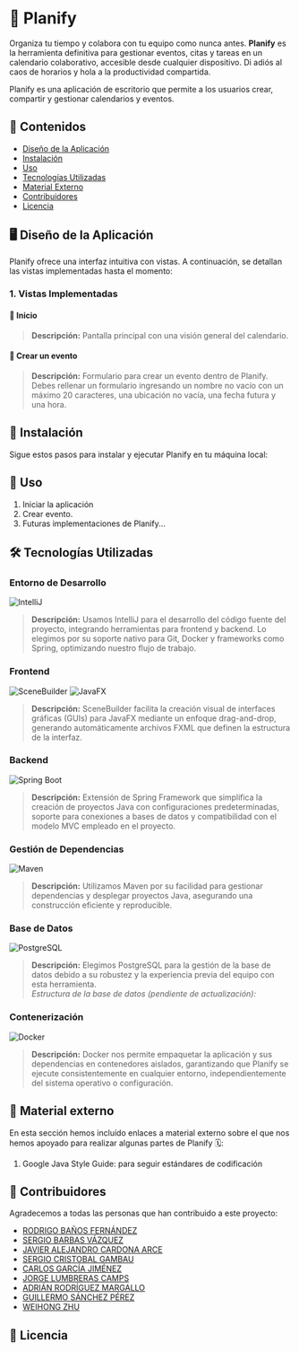 # :calendar: Planify

Organiza tu tiempo y colabora con tu equipo como nunca antes. **Planify** es la herramienta definitiva para gestionar eventos, citas y tareas en un calendario colaborativo, accesible desde cualquier dispositivo. Di adiós al caos de horarios y hola a la productividad compartida.

Planify es una aplicación de escritorio que permite a los usuarios crear, compartir y gestionar calendarios y eventos.

## 📂 Contenidos
- [Diseño de la Aplicación](#item1)
- [Instalación](#item2)
- [Uso](#item3)
- [Tecnologías Utilizadas](#item4)
- [Material Externo](#item5)
- [Contribuidores](#item6)
- [Licencia](#item7)

<a name="item1"></a>
## 🖥️ Diseño de la Aplicación
Planify ofrece una interfaz intuitiva con vistas. A continuación, se detallan las vistas implementadas hasta el momento:

### 1. Vistas Implementadas
#### 🔹 Inicio
> **Descripción:** Pantalla principal con una visión general del calendario.

#### 🔹 Crear un evento
> **Descripción:** Formulario para crear un evento dentro de Planify. Debes rellenar un formulario ingresando un nombre no vacío con un máximo 20 caracteres, una ubicación no vacía, una fecha futura y una hora.

<a name="item2"></a>
## 🚀 Instalación

Sigue estos pasos para instalar y ejecutar Planify en tu máquina local:

## 📌 Uso

1. Iniciar la aplicación
2. Crear evento.
3. Futuras implementaciones de Planify...

<a name="item4"></a>
## 🛠 Tecnologías Utilizadas

### Entorno de Desarrollo
![IntelliJ](https://img.shields.io/badge/IntelliJ-%23000000.svg?style=for-the-badge&logo=intellij-idea&logoColor=white)  
> **Descripción:** Usamos IntelliJ para el desarrollo del código fuente del proyecto, integrando herramientas para frontend y backend. Lo elegimos por su soporte nativo para Git, Docker y frameworks como Spring, optimizando nuestro flujo de trabajo.

### Frontend
![SceneBuilder](https://img.shields.io/badge/SceneBuilder-%230092CC.svg?style=for-the-badge&logo=java&logoColor=white) ![JavaFX](https://img.shields.io/badge/JavaFX-%23FF6200.svg?style=for-the-badge&logo=java&logoColor=white)  
> **Descripción:** SceneBuilder facilita la creación visual de interfaces gráficas (GUIs) para JavaFX mediante un enfoque drag-and-drop, generando automáticamente archivos FXML que definen la estructura de la interfaz.

### Backend
![Spring Boot](https://img.shields.io/badge/Spring%20Boot-%236DB33F.svg?style=for-the-badge&logo=springboot&logoColor=white)  
> **Descripción:** Extensión de Spring Framework que simplifica la creación de proyectos Java con configuraciones predeterminadas, soporte para conexiones a bases de datos y compatibilidad con el modelo MVC empleado en el proyecto.

### Gestión de Dependencias
![Maven](https://img.shields.io/badge/Maven-%23C71A36.svg?style=for-the-badge&logo=apachemaven&logoColor=white)  
> **Descripción:** Utilizamos Maven por su facilidad para gestionar dependencias y desplegar proyectos Java, asegurando una construcción eficiente y reproducible.

### Base de Datos
![PostgreSQL](https://img.shields.io/badge/PostgreSQL-%23336791.svg?style=for-the-badge&logo=postgresql&logoColor=white)  
> **Descripción:** Elegimos PostgreSQL para la gestión de la base de datos debido a su robustez y la experiencia previa del equipo con esta herramienta.  
> *Estructura de la base de datos (pendiente de actualización):*  

### Contenerización
![Docker](https://img.shields.io/badge/Docker-%232496ED.svg?style=for-the-badge&logo=docker&logoColor=white)  
> **Descripción:** Docker nos permite empaquetar la aplicación y sus dependencias en contenedores aislados, garantizando que Planify se ejecute consistentemente en cualquier entorno, independientemente del sistema operativo o configuración.

<a name="item5"></a>
## 🔎 Material externo

En esta sección hemos incluído enlaces a material externo sobre el que nos hemos apoyado para realizar algunas partes de Planify 🗓️:

1. Google Java Style Guide: para seguir estándares de codificación

<a name="item6"></a>
## 👥 Contribuidores

Agradecemos a todas las personas que han contribuido a este proyecto:
- [RODRIGO BAÑOS FERNÁNDEZ](https://github.com/Rodribanfer5)
- [SERGIO BARBAS VÁZQUEZ](https://github.com/SerBarbas)
- [JAVIER ALEJANDRO CARDONA ARCE](https://github.com/Javykas)
- [SERGIO CRISTOBAL GAMBAU](https://github.com/SergiCristobal)
- [CARLOS GARCÍA JIMÉNEZ](https://github.com/AstroxGDY)
- [JORGE LUMBRERAS CAMPS](https://github.com/Bear-03)
- [ADRIÁN RODRÍGUEZ MARGALLO](https://github.com/adrizz8)
- [GUILLERMO SÁNCHEZ PÉREZ](https://github.com/guillesanper)
- [WEIHONG ZHU](https://github.com/whz0) 

<a name="item7"></a>
## 📜 Licencia


